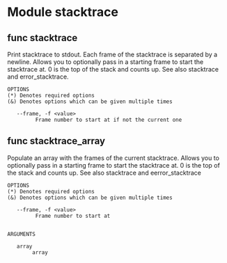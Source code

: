 # Module stacktrace


## func stacktrace


Print stacktrace to stdout. Each frame of the stacktrace is separated by a newline. Allows you to optionally pass in a
starting frame to start the stacktrace at. 0 is the top of the stack and counts up. See also stacktrace and
error_stacktrace.

```Groff
OPTIONS
(*) Denotes required options
(&) Denotes options which can be given multiple times

   --frame, -f <value>
         Frame number to start at if not the current one

```

## func stacktrace_array


Populate an array with the frames of the current stacktrace. Allows you to optionally pass in a starting frame to start
the stacktrace at. 0 is the top of the stack and counts up. See also stacktrace and eerror_stacktrace

```Groff
OPTIONS
(*) Denotes required options
(&) Denotes options which can be given multiple times

   --frame, -f <value>
         Frame number to start at


ARGUMENTS

   array
        array

```
